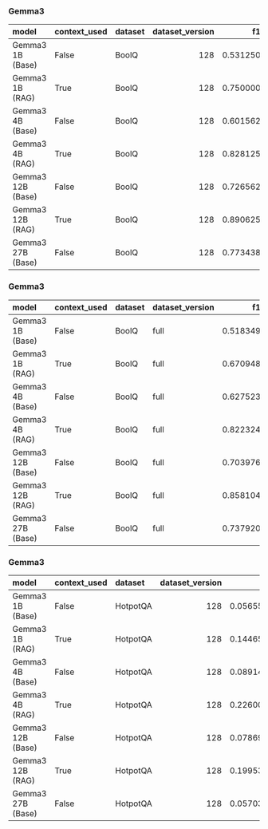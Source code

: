 ### Gemma3

| model             | context_used   | dataset   |   dataset_version |       f1 |       em |   total_energy_kWh |   inference_energy_kWh |   retrieval_energy_kWh |   total_emissions_kg |   inference_emissions_kg |   retrieval_emissions_kg |   avg_time_s | total_time   |
|:------------------|:---------------|:----------|------------------:|---------:|---------:|-------------------:|-----------------------:|-----------------------:|---------------------:|-------------------------:|-------------------------:|-------------:|:-------------|
| Gemma3 1B (Base)  | False          | BoolQ     |               128 | 0.531250 | 0.531250 |           0.000038 |               0.000038 |               0.000000 |             0.000011 |                 0.000011 |                 0.000000 |     0.139945 | 0:00:17      |
| Gemma3 1B (RAG)   | True           | BoolQ     |               128 | 0.750000 | 0.750000 |           0.000132 |               0.000123 |               0.000009 |             0.000039 |                 0.000036 |                 0.000003 |     0.485728 | 0:01:02      |
| Gemma3 4B (Base)  | False          | BoolQ     |               128 | 0.601562 | 0.601562 |           0.000105 |               0.000105 |               0.000000 |             0.000031 |                 0.000031 |                 0.000000 |     0.387481 | 0:00:49      |
| Gemma3 4B (RAG)   | True           | BoolQ     |               128 | 0.828125 | 0.828125 |           0.000475 |               0.000466 |               0.000009 |             0.000139 |                 0.000137 |                 0.000003 |     1.743509 | 0:03:43      |
| Gemma3 12B (Base) | False          | BoolQ     |               128 | 0.726562 | 0.726562 |           0.000248 |               0.000248 |               0.000000 |             0.000073 |                 0.000073 |                 0.000000 |     0.911561 | 0:01:56      |
| Gemma3 12B (RAG)  | True           | BoolQ     |               128 | 0.890625 | 0.890625 |           0.001455 |               0.001446 |               0.000009 |             0.000427 |                 0.000425 |                 0.000003 |     5.343927 | 0:11:24      |
| Gemma3 27B (Base) | False          | BoolQ     |               128 | 0.773438 | 0.773438 |           0.000559 |               0.000559 |               0.000000 |             0.000164 |                 0.000164 |                 0.000000 |     2.052410 | 0:04:22      |

### Gemma3

| model             | context_used   | dataset   | dataset_version   |       f1 |       em |   total_energy_kWh |   inference_energy_kWh |   retrieval_energy_kWh |   total_emissions_kg |   inference_emissions_kg |   retrieval_emissions_kg |   avg_time_s | total_time   |
|:------------------|:---------------|:----------|:------------------|---------:|---------:|-------------------:|-----------------------:|-----------------------:|---------------------:|-------------------------:|-------------------------:|-------------:|:-------------|
| Gemma3 1B (Base)  | False          | BoolQ     | full              | 0.518349 | 0.518349 |           0.000031 |               0.000031 |               0.000000 |             0.000009 |                 0.000009 |                 0.000000 |     0.114070 | 0:06:13      |
| Gemma3 1B (RAG)   | True           | BoolQ     | full              | 0.670948 | 0.670948 |           0.000116 |               0.000109 |               0.000008 |             0.000034 |                 0.000032 |                 0.000002 |     0.427030 | 0:23:16      |
| Gemma3 4B (Base)  | False          | BoolQ     | full              | 0.627523 | 0.627523 |           0.000088 |               0.000088 |               0.000000 |             0.000026 |                 0.000026 |                 0.000000 |     0.324581 | 0:17:41      |
| Gemma3 4B (RAG)   | True           | BoolQ     | full              | 0.822324 | 0.822324 |           0.000420 |               0.000412 |               0.000008 |             0.000123 |                 0.000121 |                 0.000002 |     1.542701 | 1:24:04      |
| Gemma3 12B (Base) | False          | BoolQ     | full              | 0.703976 | 0.703976 |           0.000238 |               0.000238 |               0.000000 |             0.000070 |                 0.000070 |                 0.000000 |     0.874645 | 0:47:40      |
| Gemma3 12B (RAG)  | True           | BoolQ     | full              | 0.858104 | 0.858104 |           0.001252 |               0.001245 |               0.000007 |             0.000367 |                 0.000365 |                 0.000002 |     4.597922 | 4:10:35      |
| Gemma3 27B (Base) | False          | BoolQ     | full              | 0.737920 | 0.737920 |           0.000464 |               0.000464 |               0.000000 |             0.000136 |                 0.000136 |                 0.000000 |     1.703492 | 1:32:50      |

### Gemma3

| model             | context_used   | dataset   |   dataset_version |       f1 |       em |   total_energy_kWh |   inference_energy_kWh |   retrieval_energy_kWh |   total_emissions_kg |   inference_emissions_kg |   retrieval_emissions_kg |   avg_time_s | total_time   |
|:------------------|:---------------|:----------|------------------:|---------:|---------:|-------------------:|-----------------------:|-----------------------:|---------------------:|-------------------------:|-------------------------:|-------------:|:-------------|
| Gemma3 1B (Base)  | False          | HotpotQA  |               128 | 0.056558 | 0.000000 |           0.000088 |               0.000088 |               0.000000 |             0.000026 |                 0.000026 |                 0.000000 |     0.316850 | 0:00:40      |
| Gemma3 1B (RAG)   | True           | HotpotQA  |               128 | 0.144655 | 0.039062 |           0.000121 |               0.000105 |               0.000016 |             0.000036 |                 0.000031 |                 0.000005 |     0.434409 | 0:00:55      |
| Gemma3 4B (Base)  | False          | HotpotQA  |               128 | 0.089146 | 0.015625 |           0.000093 |               0.000093 |               0.000000 |             0.000027 |                 0.000027 |                 0.000000 |     0.335327 | 0:00:42      |
| Gemma3 4B (RAG)   | True           | HotpotQA  |               128 | 0.226003 | 0.109375 |           0.000148 |               0.000128 |               0.000019 |             0.000043 |                 0.000038 |                 0.000006 |     0.509756 | 0:01:05      |
| Gemma3 12B (Base) | False          | HotpotQA  |               128 | 0.078693 | 0.000000 |           0.000146 |               0.000146 |               0.000000 |             0.000043 |                 0.000043 |                 0.000000 |     0.504529 | 0:01:04      |
| Gemma3 12B (RAG)  | True           | HotpotQA  |               128 | 0.199539 | 0.039062 |           0.000224 |               0.000207 |               0.000017 |             0.000066 |                 0.000061 |                 0.000005 |     0.704702 | 0:01:30      |
| Gemma3 27B (Base) | False          | HotpotQA  |               128 | 0.057033 | 0.000000 |           0.000176 |               0.000176 |               0.000000 |             0.000052 |                 0.000052 |                 0.000000 |     0.582119 | 0:01:14      |

